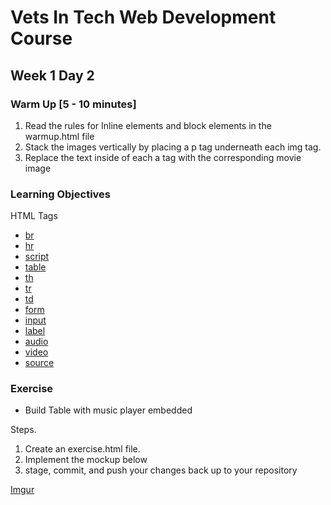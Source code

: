 # Vets In Tech Web Development Course

## Week 1 Day 2

### Warm Up [5 - 10 minutes]

1. Read the rules for Inline elements and block elements in the warmup.html file
2. Stack the images vertically by placing a p tag underneath each img tag. 
3. Replace the text inside of each a tag with the corresponding movie image 

### Learning Objectives

HTML Tags
- [br](https://developer.mozilla.org/en-US/docs/Web/HTML/Element/br)
- [hr](https://developer.mozilla.org/en-US/docs/Web/HTML/Element/hr)
- [script](https://developer.mozilla.org/en-US/docs/Web/HTML/Element/script)
- [table](https://developer.mozilla.org/en-US/docs/Web/HTML/Element/table)
- [th](https://developer.mozilla.org/en-US/docs/Web/HTML/Element/th)
- [tr](https://developer.mozilla.org/en-US/docs/Web/HTML/Element/tr)
- [td](https://developer.mozilla.org/en-US/docs/Web/HTML/Element/td)
- [form](https://developer.mozilla.org/en-US/docs/Web/HTML/Element/form)
- [input](https://developer.mozilla.org/en-US/docs/Web/HTML/Element/input)
- [label](https://developer.mozilla.org/en-US/docs/Web/HTML/Element/label)
- [audio](https://developer.mozilla.org/en-US/docs/Web/HTML/Element/audio)
- [video](https://developer.mozilla.org/en-US/docs/Web/HTML/Element/video)
- [source](https://developer.mozilla.org/en-US/docs/Web/HTML/Element/source)


### Exercise
  
- Build Table with music player embedded

Steps.
1. Create an exercise.html file.
2. Implement the mockup below
3. stage, commit, and push your changes back up to your repository

[Imgur](https://i.imgur.com/6z6Pj5k.png)
